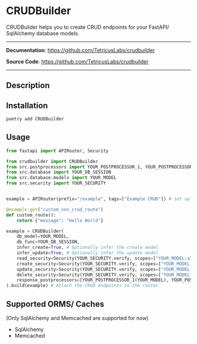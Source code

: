 # CRUDBuilder
CRUDBuilder helps you to create CRUD endpoints for your FastAPI/ SqlAlchemy database models.

---

**Documentation**: <a href="https://github.com/TetricusLabs/crudbuilder" target="_blank">https://github.com/TetricusLabs/crudbuilder</a>

**Source Code**: <a href="https://github.com/TetricusLabs/crudbuilder" target="_blank">https://github.com/TetricusLabs/crudbuilder</a>

---

## Description


## Installation
```bash
poetry add CRUDBuilder
```
## Usage
```python
from fastapi import APIRouter, Security

from crudbuilder import CRUDBuilder
from src.postprocessors import YOUR_POSTPROCESSOR_1, YOUR_POSTPROCESSOR_2
from src.database import YOUR_DB_SESSION
from src.database.models import YOUR_MODEL
from src.security import YOUR_SECURITY


example = APIRouter(prefix="/example", tags=["Example CRUD"]) # set up a FastAPI router

@example.get("custom_non_crud_route")
def custom_route():
    return {"message": "Hello World"}

example = CRUDBuilder(
    db_model=YOUR_MODEL,
    db_func=YOUR_DB_SESSION,
    infer_create=True, # Optionally infer the create model
    infer_update=True, # Optionally infer the update model
    read_security=Security(YOUR_SECURITY.verify, scopes=["YOUR_MODEL:all:read"]), # Optionally add custom security function and scope to the endpoint
    create_security=Security(YOUR_SECURITY.verify, scopes=["YOUR_MODEL:all:create"]),
    update_security=Security(YOUR_SECURITY.verify, scopes=["YOUR_MODEL:all:update"]),
    delete_security=Security(YOUR_SECURITY.verify, scopes=["YOUR_MODEL:all:delete"]),
    response_postprocessors=[YOUR_POSTPROCESSOR_1(YOUR_MODEL), YOUR_POSTPROCESSOR_2(YOUR_MODEL)],
).build(example) # Attach the CRUD endpoints to the router

```

## Supported ORMS/ Caches
(Only SqlAlchemy and Memcached are supported for now)
- SqlAlchemy
- Memcached